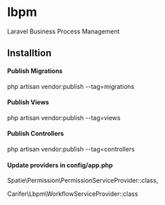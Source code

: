 # lbpm
Laravel Business Process Management

## Installtion
#### Publish Migrations

php artisan vendor:publish --tag=migrations

#### Publish Views 

php artisan vendor:publish --tag=views

#### Publish Controllers

php artisan vendor:publish --tag=controllers

#### Update providers in config/app.php

Spatie\Permission\PermissionServiceProvider::class,

Carifer\Lbpm\WorkflowServiceProvider::class